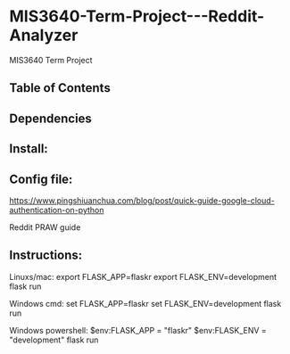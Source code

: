 # MIS3640-Term-Project---Reddit-Analyzer
MIS3640 Term Project

## Table of Contents

## Dependencies

## Install:

## Config file:
https://www.pingshiuanchua.com/blog/post/quick-guide-google-cloud-authentication-on-python

Reddit PRAW guide

## Instructions:
Linuxs/mac:
export FLASK_APP=flaskr
export FLASK_ENV=development
flask run

Windows cmd:
set FLASK_APP=flaskr
set FLASK_ENV=development
flask run

Windows powershell:
$env:FLASK_APP = "flaskr"
$env:FLASK_ENV = "development"
flask run